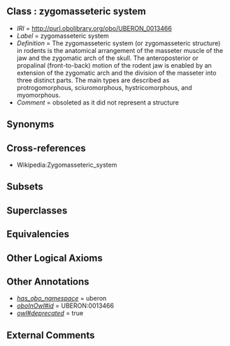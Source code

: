
## Class : zygomasseteric system

 * *IRI* = http://purl.obolibrary.org/obo/UBERON_0013466
 * *Label* = zygomasseteric system
 * *Definition* = The zygomasseteric system (or zygomasseteric structure) in rodents is the anatomical arrangement of the masseter muscle of the jaw and the zygomatic arch of the skull. The anteroposterior or propalinal (front-to-back) motion of the rodent jaw is enabled by an extension of the zygomatic arch and the division of the masseter into three distinct parts. The main types are described as protrogomorphous, sciuromorphous, hystricomorphous, and myomorphous.
 * *Comment* = obsoleted as it did not represent a structure

## Synonyms


## Cross-references

 * Wikipedia:Zygomasseteric_system

## Subsets


## Superclasses


## Equivalencies


## Other Logical Axioms


## Other Annotations

 * *[has_obo_namespace](../../ce/oboInOwl#hasOBONamespace.md)* = uberon
 * *[oboInOwl#id](../../id/oboInOwl#id.md)* = UBERON:0013466
 * *[owl#deprecated](../../ed/owl#deprecated.md)* = true

## External Comments

